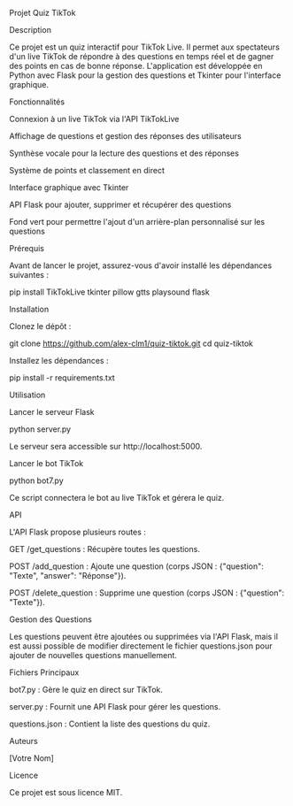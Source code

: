 Projet Quiz TikTok

Description

Ce projet est un quiz interactif pour TikTok Live. Il permet aux spectateurs d'un live TikTok de répondre à des questions en temps réel et de gagner des points en cas de bonne réponse. L'application est développée en Python avec Flask pour la gestion des questions et Tkinter pour l'interface graphique.

Fonctionnalités

Connexion à un live TikTok via l'API TikTokLive

Affichage de questions et gestion des réponses des utilisateurs

Synthèse vocale pour la lecture des questions et des réponses

Système de points et classement en direct

Interface graphique avec Tkinter

API Flask pour ajouter, supprimer et récupérer des questions

Fond vert pour permettre l'ajout d'un arrière-plan personnalisé sur les questions

Prérequis

Avant de lancer le projet, assurez-vous d'avoir installé les dépendances suivantes :

pip install TikTokLive tkinter pillow gtts playsound flask

Installation

Clonez le dépôt :

git clone https://github.com/alex-clm1/quiz-tiktok.git
cd quiz-tiktok

Installez les dépendances :

pip install -r requirements.txt

Utilisation

Lancer le serveur Flask

python server.py

Le serveur sera accessible sur http://localhost:5000.

Lancer le bot TikTok

python bot7.py

Ce script connectera le bot au live TikTok et gérera le quiz.

API

L'API Flask propose plusieurs routes :

GET /get_questions : Récupère toutes les questions.

POST /add_question : Ajoute une question (corps JSON : {"question": "Texte", "answer": "Réponse"}).

POST /delete_question : Supprime une question (corps JSON : {"question": "Texte"}).

Gestion des Questions

Les questions peuvent être ajoutées ou supprimées via l'API Flask, mais il est aussi possible de modifier directement le fichier questions.json pour ajouter de nouvelles questions manuellement.

Fichiers Principaux

bot7.py : Gère le quiz en direct sur TikTok.

server.py : Fournit une API Flask pour gérer les questions.

questions.json : Contient la liste des questions du quiz.

Auteurs

[Votre Nom]

Licence

Ce projet est sous licence MIT.

